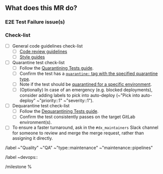 ## What does this MR do?

<!--
Please describe why the end-to-end test is being quarantined/ de-quarantined.

Please note that the aim of quarantining a test is not to get back a green pipeline, but rather to reduce
the noise (due to constantly failing tests, flaky tests, and so on) so that new failures are not missed.
-->


### E2E Test Failure issue(s)

<!-- Please link to the respective E2E test failure issue. -->


### Check-list

- [ ] General code guidelines check-list
  - [ ] [Code review guidelines](https://docs.gitlab.com/development/code_review/)
  - [ ] [Style guides](https://docs.gitlab.com/development/contributing/style_guides/)
- [ ] Quarantine test check-list
  - [ ] Follow the [Quarantining Tests guide](https://handbook.gitlab.com/handbook/engineering/infrastructure-platforms/developer-experience/pipeline-triage/#quarantining-tests).
  - [ ] Confirm the test has a [`quarantine:` tag with the specified quarantine type](https://handbook.gitlab.com/handbook/engineering/infrastructure-platforms/developer-experience/pipeline-triage/#quarantined-test-types).
  - [ ] Note if the test should be [quarantined for a specific environment](https://docs.gitlab.com/development/testing_guide/end_to_end/execution_context_selection/#quarantine-a-test-for-a-specific-environment).
  - [ ] (Optionally) In case of an emergency (e.g. blocked deployments), consider adding labels to pick into auto-deploy (~"Pick into auto-deploy" ~"priority::1" ~"severity::1").
- [ ] Dequarantine test check-list
  - [ ] Follow the [Dequarantining Tests guide](https://handbook.gitlab.com/handbook/engineering/infrastructure-platforms/developer-experience/pipeline-triage/#dequarantining-tests).
  - [ ] Confirm the test consistently passes on the target GitLab environment(s).
- [ ] To ensure a faster turnaround, ask in the `#dx_maintainers` Slack channel for someone to review and merge the merge request, rather than assigning it directly.

<!-- Base labels. -->
/label ~"Quality" ~"QA" ~"type::maintenance" ~"maintenance::pipelines"

<!--
Choose the stage that appears in the test path, e.g. ~"devops::create" for
`qa/specs/features/browser_ui/3_create/web_ide/add_file_template_spec.rb`.
-->
/label ~devops::

<!-- Select the current milestone. -->
/milestone %
